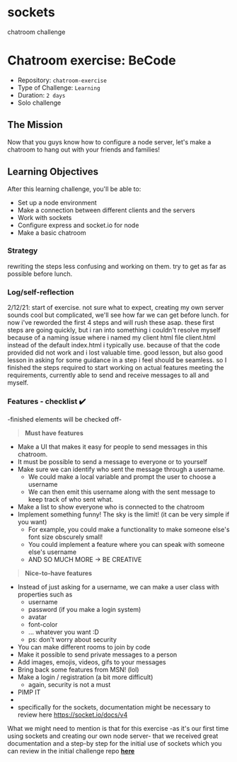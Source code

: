 # sockets
chatroom challenge

# Chatroom exercise: BeCode
- Repository: `chatroom-exercise`
- Type of Challenge: `Learning`
- Duration: `2 days`
- Solo challenge


## The Mission

Now that you guys know how to configure a node server, let's make a chatroom to hang out with your friends and families!


## Learning Objectives 
After this learning challenge, you'll be able to:
- Set up a node environment
- Make a connection between different clients and the servers
- Work with sockets
- Configure express and socket.io for node
- Make a basic chatroom

### Strategy
rewriting the steps less confusing and working on them. 
try to get as far as possible before lunch. 

### Log/self-reflection
2/12/21: start of exercise. not sure what to expect, creating my own server sounds cool but complicated, we'll see how far we can get before lunch. for now i've reworded the first 4 steps and will rush these asap.
these first steps are going quickly, but i ran into something i couldn't resolve myself because of a naming issue where i named my client html file client.html instead of the default index.html i typically use. because of that the code provided did not work and i lost valuable time. good lesson, but also good lesson in asking for some guidance in a step i feel should be seamless.
so I finished the steps required to start working on actual features meeting the requirements, currently able to send and receive messages to all and myself. 


### Features - checklist :heavy_check_mark:
-finished elements will be checked off-
>__Must have features__
- Make a UI that makes it easy for people to send messages in this chatroom.
- It must be possible to send a message to everyone or to yourself
- Make sure we can identify who sent the message through a username.
    - We could make a local variable and prompt the user to choose a username
    - We can then emit this username along with the sent message to keep track of who sent what.
- Make a list to show everyone who is connected to the chatroom
- Implement something funny! The sky is the limit! (it can be very simple if you want)
    - For example, you could make a functionality to make someone else's font size obscurely small!
    - You could implement a feature where you can speak with someone else's username
    - AND SO MUCH MORE -> BE CREATIVE


>__Nice-to-have features__
- Instead of just asking for a username, we can make a user class with properties such as
    - username
    - password (if you make a login system)
    - avatar
    - font-color
    - ... whatever you want :D
    - ps: don't worry about security
- You can make different rooms to join by code
- Make it possible to send private messages to a person
- Add images, emojis, videos, gifs to your messages
- Bring back some features from MSN! (lol)
- Make a login / registration (a bit more difficult)
    - again, security is not a must
- PIMP IT
- 
- specifically for the sockets, documentation might be necessary to review here https://socket.io/docs/v4 

What we might need to mention is that for this exercise -as it's our first time using sockets and creating our own node server-  that we received great documentation and a step-by step for the initial use of sockets which you can review in the initial challenge repo [__here__](https://github.com/becodeorg/ANT-Lamarr-5.34/tree/main/2.The-Hill/js/sockets)
